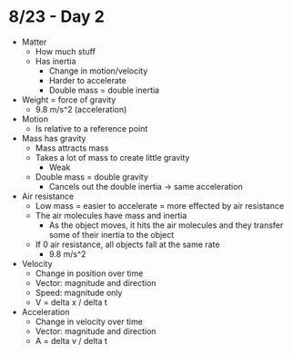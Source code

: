 # 8/23 - Day 2

- Matter
	- How much stuff
	- Has inertia
		- Change in motion/velocity
		- Harder to accelerate
		- Double mass = double inertia
- Weight = force of gravity
	- 9.8 m/s^2 (acceleration)
- Motion
	- Is relative to a reference point
- Mass has gravity
	- Mass attracts mass
	- Takes a lot of mass to create little gravity
		- Weak
	- Double mass = double gravity
		- Cancels out the double inertia -> same acceleration
- Air resistance
	- Low mass = easier to accelerate = more effected by air resistance
	- The air molecules have mass and inertia
		- As the object moves, it hits the air molecules and they transfer some of their inertia to the object
	- If 0 air resistance, all objects fall at the same rate
		- 9.8 m/s^2
- Velocity
	- Change in position over time
	- Vector: magnitude and direction
	- Speed: magnitude only
	- V = delta x / delta t
- Acceleration
	- Change in velocity over time
	- Vector: magnitude and direction
	- A = delta v / delta t
